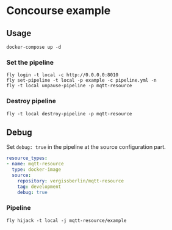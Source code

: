 # Concourse example

## Usage

```shell
docker-compose up -d
```

### Set the pipeline

```shell
fly login -t local -c http://0.0.0.0:8010
fly set-pipeline -t local -p example -c pipeline.yml -n
fly -t local unpause-pipeline -p mqtt-resource
```

### Destroy pipeline

```shell
fly -t local destroy-pipeline -p mqtt-resource
```

## Debug

Set ``debug: true`` in the pipeline at the source configuration part.

```yml
resource_types:
- name: mqtt-resource
  type: docker-image
  source:
    repository: vergissberlin/mqtt-resource
    tag: development
    debug: true
```

### Pipeline

```shell
fly hijack -t local -j mqtt-resource/example
```